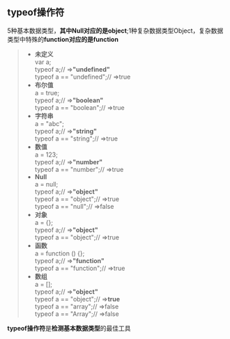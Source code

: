 ## typeof操作符
5种基本数据类型，**其中Null对应的是object**;1种复杂数据类型Object，复杂数据类型中特殊的**function对应的是function**
> * **未定义**  
  var a;  
  typeof a;// =>**"undefined"**  
  typeof a == "undefined";// =>true
> * **布尔值**  
  a = true;  
  typeof a;// =>**"boolean"**   
  typeof a == "boolean";// =>true
> * **字符串**  
  a = "abc";  
  typeof a;// =>**"string"**  
  typeof a == "string";// =>true
> * **数值**  
  a = 123;  
  typeof a;// =>**"number"**  
  typeof a == "number";// =>true
> * **Null**  
  a = null;  
  typeof a;// =>**"object"**  
  typeof a == "object";// =>true  
  typeof a == "null";// =>false
> * **对象**  
  a = {};  
  typeof a;// =>**"object"**  
  typeof a == "object";// =>true  
> * **函数**  
  a = function () {};  
  typeof a;// =>**"function"**  
  typeof a == "function";// =>true  
> * **数组**  
  a = [];  
  typeof a;// =>**"object"**  
  typeof a == "object";// =>**true**  
  typeof a == "array";// =>false  
  typeof a == "Array";// =>false  
  
**typeof操作符**是**检测基本数据类型**的最佳工具

  


